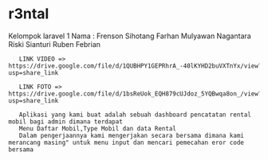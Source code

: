 # r3ntal
Kelompok laravel 1
Nama : Frenson Sihotang
       Farhan Mulyawan Nagantara
       Riski Sianturi
       Ruben Febrian
       
       LINK VIDEO => https://drive.google.com/file/d/1QUBHPY1GEPRhrA_-40lKYHD2buVXTnYx/view?usp=share_link
       
       LINK FOTO => https://drive.google.com/file/d/1bsReUok_EQH879cUJdoz_5YQBwqa8on_/view?usp=share_link
       
       Aplikasi yang kami buat adalah sebuah dashboard pencatatan rental mobil bagi admin dimana terdapat
       Menu Daftar Mobil,Type Mobil dan data Rental 
       Dalam pengerjaannya kami mengerjakan secara bersama dimana kami merancang masing" untuk menu input dan mencari pemecahan eror code bersama
